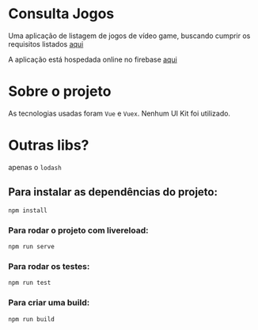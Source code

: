 # Consulta Jogos

Uma aplicação de listagem de jogos de vídeo game, buscando cumprir os requisitos listados [aqui](https://github.com/ConsultaRemedios/frontend-challenge)

A aplicação está hospedada online no firebase [aqui](https://test-consulta-remedios.firebaseapp.com/)

# Sobre o projeto

As tecnologias usadas foram `Vue` e `Vuex`. Nenhum UI Kit foi utilizado.

# Outras libs?

apenas o `lodash`

## Para instalar as dependências do projeto:
```
npm install
```

### Para rodar o projeto com livereload:
```
npm run serve
```

### Para rodar os testes:
```
npm run test
```

### Para criar uma build:
```
npm run build
```
